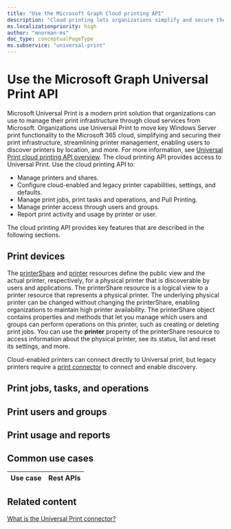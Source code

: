 ```yaml
---
title: "Use the Microsoft Graph Cloud printing API"
description: "Cloud printing lets organizations simplify and secure the management of their print infrastructure with Microsoft Universal Print."
ms.localizationpriority: high
author: "mnorman-ms"
doc_type: conceptualPageType
ms.subservice: "universal-print"
---
```


# Use the Microsoft Graph Universal Print API

Microsoft Universal Print is a modern print solution that organizations can use to manage their print infrastructure through cloud services from Microsoft. Organizations use Universal Print to move key Windows Server print functionality to the Microsoft 365 cloud, simplifying and securing their print infrastructure, streamlining printer management, enabling users to discover printers by location, and more. For more information, see [Universal Print cloud printing API overview](/graph/universal-print-concept-overview). The cloud printing API provides access to Universal Print. Use the cloud printing API to:

- Manage printers and shares.
- Configure cloud-enabled and legacy printer capabilities, settings, and defaults.
- Manage print jobs, print tasks and operations, and Pull Printing.
- Manage printer access through users and groups.
- Report print activity and usage by printer or user.

The cloud printing API provides key features that are described in the following sections.

## Print devices

The [printerShare](./printershare.md) and [printer](./printer.md) resources define the public view and the actual printer, respectively, for a physical printer that is discoverable by users and applications. The printerShare resource is a logical view to a printer resource that represents a physical printer. The underlying physical printer can be changed without changing the printerShare, enabling organizations to maintain high printer availability. The printerShare object contains properties and methods that let you manage which users and groups can perform operations on this printer, such as creating or deleting print jobs. You can use the **printer** property of the printerShare resource to access information about the physical printer, see its status, list and reset its settings, and more.

Cloud-enabled printers can connect directly to Universal print, but legacy printers require a [print connector](./printconnector.md) to connect and enable discovery.

## Print jobs, tasks, and operations

## Print users and groups

## Print usage and reports

## Common use cases


|Use case|Rest APIs|
|:-------|:--------|

## Related content
[What is the Universal Print connector?](/universal-print/fundamentals/universal-print-connector-overview)